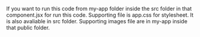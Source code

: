If you want to run this code from my-app folder inside the src folder in that component.jsx for run this code. 
Supporting file is app.css for stylesheet. It is also avaliable in src folder.
Supporting images file are in my-app inside that public folder.
